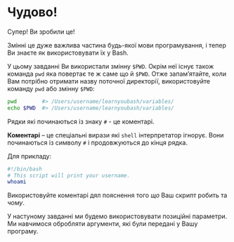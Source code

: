 # Чудово!

Супер! Ви зробили це!

Змінні це дуже важлива частина будь-якої мови програмування, і тепер Ви знаєте як використовувати їх у Bash.

У цьому завданні Ви використали змінну `$PWD`. Окрім неї існує також команда `pwd` яка повертає те ж саме що й `$PWD`. Отже запам’ятайте, коли Вам потрібно отримати назву поточної директорії, використовуйте команду `pwd` або змінну `$PWD`:

```bash
pwd        #> /Users/username/learnyoubash/variables/
echo $PWD  #> /Users/username/learnyoubash/variables/
```

Рядки які починаються із знаку `#` - це коментарі.

**Коментарі** – це спеціальні вирази які `shell` інтерпретатор ігнорує. Вони починаються із символу `#` і продовжуються до кінця рядка.

Для прикладу:

```bash
#!/bin/bash
# This script will print your username.
whoami
```

Використовуйте коментарі дял пояснення того _що_ Ваш скрипт робить та _чому_.

У настуному завданні ми будемо використовувати позиційні параметри. Ми навчимося обробляти аргументи, які були передані у Вашу програму.

